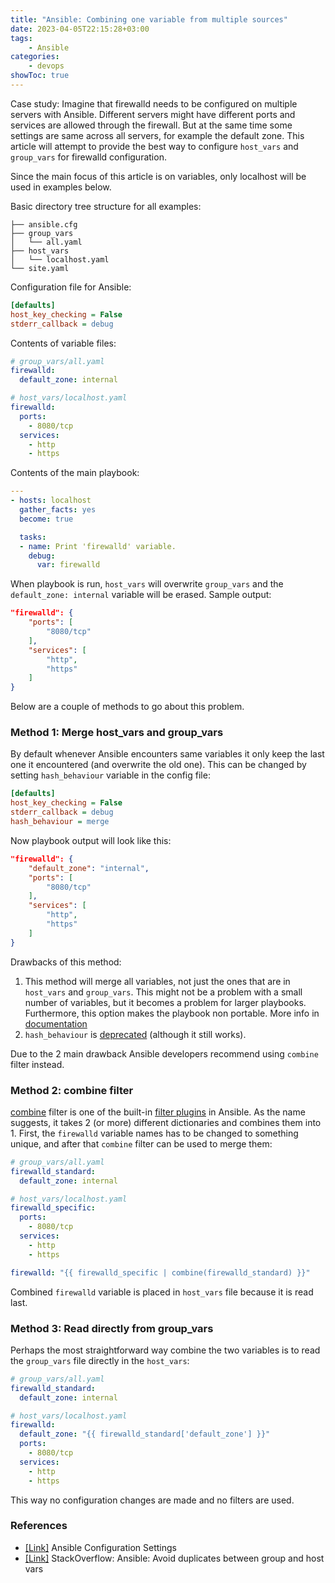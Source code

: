 ```yaml
---
title: "Ansible: Combining one variable from multiple sources"
date: 2023-04-05T22:15:28+03:00
tags:
    - Ansible
categories:
    - devops
showToc: true
---
```


Case study: Imagine that firewalld needs to be configured on 
multiple servers with Ansible. Different servers might have 
different ports and services are allowed through the firewall. 
But at the same time some settings are same across all servers, 
for example the default zone. This article will attempt to 
provide the best way to configure `host_vars` and `group_vars` 
for firewalld configuration.  

Since the main focus of this article is on variables, 
only localhost will be used in examples below.  

Basic directory tree structure for all examples:
```
├── ansible.cfg
├── group_vars
│   └── all.yaml
├── host_vars
│   └── localhost.yaml
└── site.yaml
```

Configuration file for Ansible:
```ini
[defaults]
host_key_checking = False
stderr_callback = debug
```

Contents of variable files:
```yaml
# group_vars/all.yaml
firewalld:
  default_zone: internal

# host_vars/localhost.yaml
firewalld: 
  ports:
    - 8080/tcp
  services:
    - http
    - https
```

Contents of the main playbook:
```yaml
---
- hosts: localhost
  gather_facts: yes
  become: true

  tasks:
  - name: Print 'firewalld' variable.
    debug:
      var: firewalld
```  

When playbook is run, `host_vars` will overwrite `group_vars` 
and the `default_zone: internal` variable will be erased. 
Sample output:
```json
"firewalld": {
    "ports": [
        "8080/tcp"
    ],
    "services": [
        "http",
        "https"
    ]
}
```
Below are a couple of methods to go about this problem.  


### Method 1: Merge host_vars and group_vars
By default whenever Ansible encounters same variables it only 
keep the last one it encountered (and overwrite the old one). 
This can be changed by setting `hash_behaviour` variable in the 
config file:
```ini
[defaults]
host_key_checking = False
stderr_callback = debug
hash_behaviour = merge
```

Now playbook output will look like this:
```json
"firewalld": {
    "default_zone": "internal",
    "ports": [
        "8080/tcp"
    ],
    "services": [
        "http",
        "https"
    ]
}
```

Drawbacks of this method:
1. This method will merge all variables, not just the ones 
   that are in `host_vars` and `group_vars`. This might not 
   be a problem with a small number of variables, but it 
   becomes a problem for larger playbooks. Furthermore, this 
   option makes the playbook non portable.
   More info in [documentation](https://docs.ansible.com/ansible/latest/reference_appendices/config.html#default-hash-behaviour)
2. `hash_behaviour` is [deprecated](https://github.com/ansible/ansible/issues/73089) (although it still works).

Due to the 2 main drawback Ansible developers recommend 
using `combine` filter instead.  


### Method 2: combine filter
[combine](https://docs.ansible.com/ansible/latest/collections/ansible/builtin/combine_filter.html) 
filter is one of the built-in 
[filter plugins](https://docs.ansible.com/ansible/latest/plugins/filter.html) in Ansible. 
As the name suggests, it takes 2 (or more) different dictionaries and combines them 
into 1. First, the `firewalld` variable names has to be changed to something unique, 
and after that `combine` filter can be used to merge them:
```yaml
# group_vars/all.yaml
firewalld_standard:
  default_zone: internal

# host_vars/localhost.yaml
firewalld_specific: 
  ports:
    - 8080/tcp
  services:
    - http
    - https

firewalld: "{{ firewalld_specific | combine(firewalld_standard) }}"
```

Combined `firewalld` variable is placed in `host_vars` file 
because it is read last. 


### Method 3: Read directly from group_vars
Perhaps the most straightforward way combine the two variables 
is to read the `group_vars` file directly in the `host_vars`:
```yaml
# group_vars/all.yaml
firewalld_standard:
  default_zone: internal

# host_vars/localhost.yaml
firewalld: 
  default_zone: "{{ firewalld_standard['default_zone'] }}"
  ports:
    - 8080/tcp
  services:
    - http
    - https
```  

This way no configuration changes are made and 
no filters are used.


### References
* [[Link]](https://docs.ansible.com/ansible/latest/reference_appendices/config.html) Ansible Configuration Settings
* [[Link]](https://serverfault.com/questions/1034221/ansible-avoid-duplicates-between-group-and-host-vars) StackOverflow: Ansible: Avoid duplicates between group and host vars
